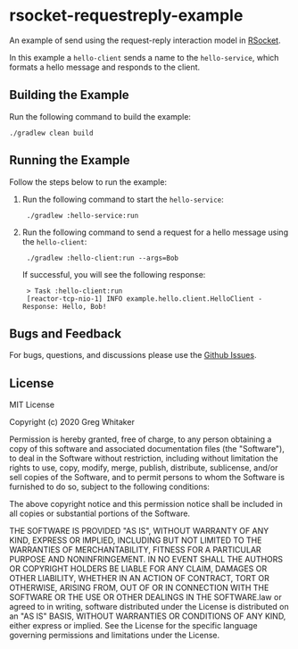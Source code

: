 # rsocket-requestreply-example
An example of send using the request-reply interaction model in [RSocket](http://rsocket.io).

In this example a `hello-client` sends a name to the `hello-service`, which formats a hello message and responds to the client.

## Building the Example
Run the following command to build the example:

    ./gradlew clean build

## Running the Example
Follow the steps below to run the example:

1. Run the following command to start the `hello-service`:

        ./gradlew :hello-service:run
        
2. Run the following command to send a request for a hello message using the `hello-client`:

        ./gradlew :hello-client:run --args=Bob
        
    If successful, you will see the following response:

        > Task :hello-client:run
        [reactor-tcp-nio-1] INFO example.hello.client.HelloClient - Response: Hello, Bob!

## Bugs and Feedback
For bugs, questions, and discussions please use the [Github Issues](https://github.com/gregwhitaker/rsocket-requestreply-example/issues).

## License
MIT License

Copyright (c) 2020 Greg Whitaker

Permission is hereby granted, free of charge, to any person obtaining a copy
of this software and associated documentation files (the "Software"), to deal
in the Software without restriction, including without limitation the rights
to use, copy, modify, merge, publish, distribute, sublicense, and/or sell
copies of the Software, and to permit persons to whom the Software is
furnished to do so, subject to the following conditions:

The above copyright notice and this permission notice shall be included in all
copies or substantial portions of the Software.

THE SOFTWARE IS PROVIDED "AS IS", WITHOUT WARRANTY OF ANY KIND, EXPRESS OR
IMPLIED, INCLUDING BUT NOT LIMITED TO THE WARRANTIES OF MERCHANTABILITY,
FITNESS FOR A PARTICULAR PURPOSE AND NONINFRINGEMENT. IN NO EVENT SHALL THE
AUTHORS OR COPYRIGHT HOLDERS BE LIABLE FOR ANY CLAIM, DAMAGES OR OTHER
LIABILITY, WHETHER IN AN ACTION OF CONTRACT, TORT OR OTHERWISE, ARISING FROM,
OUT OF OR IN CONNECTION WITH THE SOFTWARE OR THE USE OR OTHER DEALINGS IN THE
SOFTWARE.law or agreed to in writing, software distributed under the License is distributed on an "AS IS" BASIS, WITHOUT WARRANTIES OR CONDITIONS OF ANY KIND, either express or implied. See the License for the specific language governing permissions and limitations under the License.